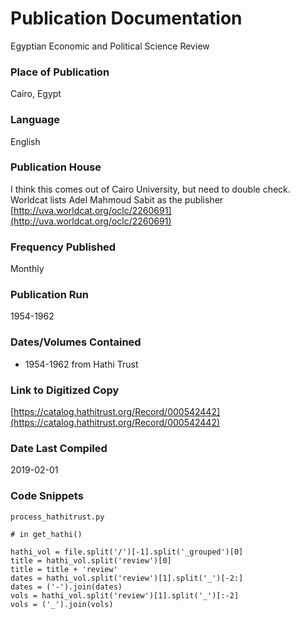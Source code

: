 # Publication Documentation
Egyptian Economic and Political Science Review

### Place of Publication
Cairo, Egypt

### Language
English

### Publication House
I think this comes out of Cairo University, but need to double check. Worldcat lists Adel Mahmoud Sabit as the publisher [http://uva.worldcat.org/oclc/2260691](http://uva.worldcat.org/oclc/2260691)

### Frequency Published
Monthly

### Publication Run
1954-1962

### Dates/Volumes Contained
- 1954-1962 from Hathi Trust

### Link to Digitized Copy
[https://catalog.hathitrust.org/Record/000542442](https://catalog.hathitrust.org/Record/000542442)

### Date Last Compiled
2019-02-01

### Code Snippets
`process_hathitrust.py`
```
# in get_hathi()

hathi_vol = file.split('/')[-1].split('_grouped')[0]
title = hathi_vol.split('review')[0]
title = title + 'review'
dates = hathi_vol.split('review')[1].split('_')[-2:]
dates = ('-').join(dates)
vols = hathi_vol.split('review')[1].split('_')[:-2]
vols = ('_').join(vols)
```